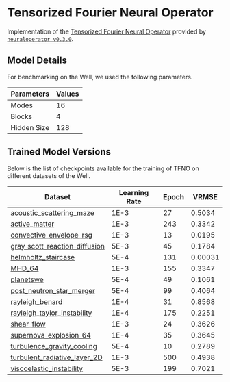 # Tensorized Fourier Neural Operator

Implementation of the [Tensorized Fourier Neural Operator](https://arxiv.org/abs/2310.00120) provided by [`neuraloperator v0.3.0`](https://neuraloperator.github.io/dev/index.html).

## Model Details

For benchmarking on the Well, we used the following parameters.

| Parameters | Values |
|------------|--------|
| Modes      | 16     |
| Blocks     | 4      |
| Hidden Size| 128    |

## Trained Model Versions

Below is the list of checkpoints available for the training of TFNO on different datasets of the Well.

| Dataset | Learning Rate | Epoch | VRMSE |
|---------|----------------|-------|-------|
| [acoustic_scattering_maze](https://huggingface.co/polymathic-ai/TFNO-acoustic_scattering) | 1E-3 | 27 | 0.5034 |
| [active_matter](https://huggingface.co/polymathic-ai/TFNO-active_matter) | 1E-3 | 243 | 0.3342 |
| [convective_envelope_rsg](https://huggingface.co/polymathic-ai/TFNO-convective_envelope_rsg) | 1E-3 | 13 | 0.0195 |
| [gray_scott_reaction_diffusion](https://huggingface.co/polymathic-ai/TFNO-gray_scott_reaction_diffusion) | 5E-3 | 45 | 0.1784 |
| [helmholtz_staircase](https://huggingface.co/polymathic-ai/TFNO-helmholtz_staircase) | 5E-4 | 131 | 0.00031 |
| [MHD_64](https://huggingface.co/polymathic-ai/TFNO-MHD_64) | 1E-3 | 155 | 0.3347 |
| [planetswe](https://huggingface.co/polymathic-ai/TFNO-planetswe) | 5E-4 | 49 | 0.1061 |
| [post_neutron_star_merger](https://huggingface.co/polymathic-ai/TFNO-post_neutron_star_merger) | 5E-4 | 99 | 0.4064 |
| [rayleigh_benard](https://huggingface.co/polymathic-ai/TFNO-rayleigh_benard) | 1E-4 | 31 | 0.8568 |
| [rayleigh_taylor_instability](https://huggingface.co/polymathic-ai/TFNO-rayleigh_taylor_instability) | 1E-4 | 175 | 0.2251 |
| [shear_flow](https://huggingface.co/polymathic-ai/TFNO-shear_flow) | 1E-3 | 24 | 0.3626 |
| [supernova_explosion_64](https://huggingface.co/polymathic-ai/TFNO-supernova_explosion_64) | 1E-4 | 35 | 0.3645 |
| [turbulence_gravity_cooling](https://huggingface.co/polymathic-ai/TFNO-turbulence_gravity_cooling) | 5E-4 | 10 | 0.2789 |
| [turbulent_radiative_layer_2D](https://huggingface.co/polymathic-ai/TFNO-turbulent_radiative_layer_2D) | 1E-3 | 500 | 0.4938 |
| [viscoelastic_instability](https://huggingface.co/polymathic-ai/TFNO-viscoelastic_instability) | 5E-3 | 199 | 0.7021 |
